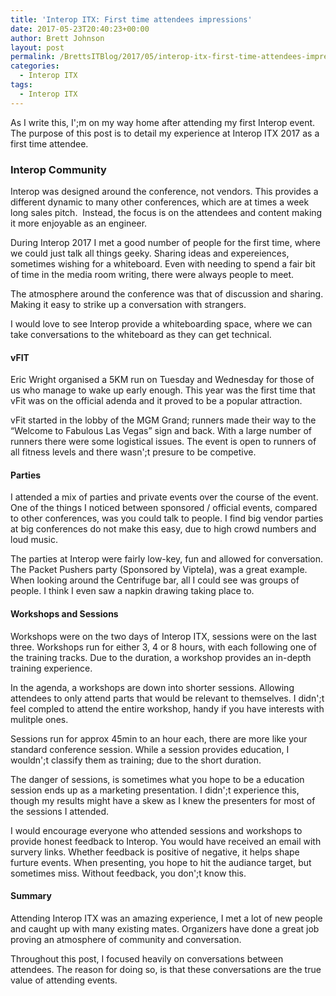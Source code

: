 ```yaml
---
title: 'Interop ITX: First time attendees impressions'
date: 2017-05-23T20:40:23+00:00
author: Brett Johnson
layout: post
permalink: /BrettsITBlog/2017/05/interop-itx-first-time-attendees-impressions/
categories:
  - Interop ITX
tags:
  - Interop ITX
---
```


As I write this, I';m on my way home after attending my first Interop event. The purpose of this post is to detail my experience at Interop ITX 2017 as a first time attendee.

### Interop Community

Interop was designed around the conference, not vendors. This provides a different dynamic to many other conferences, which are at times a week long sales pitch.  Instead, the focus is on the attendees and content making it more enjoyable as an engineer.

During Interop 2017 I met a good number of people for the first time, where we could just talk all things geeky. Sharing ideas and expereiences, sometimes wishing for a whiteboard. Even with needing to spend a fair bit of time in the media room writing, there were always people to meet.

The atmosphere around the conference was that of discussion and sharing. Making it easy to strike up a conversation with strangers.

I would love to see Interop provide a whiteboarding space, where we can take conversations to the whiteboard as they can get technical.

#### vFIT

Eric Wright organised a 5KM run on Tuesday and Wednesday for those of us who manage to wake up early enough. This year was the first time that vFit was on the official adenda and it proved to be a popular attraction.

vFit started in the lobby of the MGM Grand; runners made their way to the &#8220;Welcome to Fabulous Las Vegas&#8221; sign and back. With a large number of runners there were some logistical issues. The event is open to runners of all fitness levels and there wasn';t presure to be competive.

#### Parties

I attended a mix of parties and private events over the course of the event. One of the things I noticed between sponsored / official events, compared to other conferences, was you could talk to people. I find big vendor parties at big conferences do not make this easy, due to high crowd numbers and loud music.

The parties at Interop were fairly low-key, fun and allowed for conversation. The Packet Pushers party (Sponsored by Viptela), was a great example. When looking around the Centrifuge bar, all I could see was groups of people. I think I even saw a napkin drawing taking place to.

#### Workshops and Sessions

Workshops were on the two days of Interop ITX, sessions were on the last three. Workshops run for either 3, 4 or 8 hours, with each following one of the training tracks. Due to the duration, a workshop provides an in-depth training experience.

In the agenda, a workshops are down into shorter sessions. Allowing attendees to only attend parts that would be relevant to themselves. I didn';t feel compled to attend the entire workshop, handy if you have interests with mulitple ones.

Sessions run for approx 45min to an hour each, there are more like your standard conference session. While a session provides education, I wouldn';t classify them as training; due to the short duration.

The danger of sessions, is sometimes what you hope to be a education session ends up as a marketing presentation. I didn';t experience this, though my results might have a skew as I knew the presenters for most of the sessions I attended.

I would encourage everyone who attended sessions and workshops to provide honest feedback to Interop. You would have received an email with survery links. Whether feedback is positive of negative, it helps shape furture events. When presenting, you hope to hit the audiance target, but sometimes miss. Without feedback, you don';t know this.

#### Summary

Attending Interop ITX was an amazing experience, I met a lot of new people and caught up with many existing mates. Organizers have done a great job proving an atmosphere of community and conversation.

Throughout this post, I focused heavily on conversations between attendees. The reason for doing so, is that these conversations are the true value of attending events.